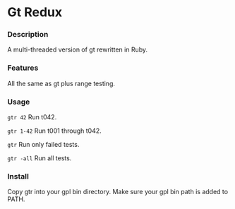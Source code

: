 # Gt Redux
### Description
A multi-threaded version of gt rewritten in Ruby.
### Features
All the same as gt plus range testing.
### Usage
`gtr 42` Run t042.

`gtr 1-42` Run t001 through t042.

`gtr` Run only failed tests.

`gtr -all` Run all tests.
### Install
Copy gtr into your gpl bin directory. Make sure your gpl bin path is added to PATH.
